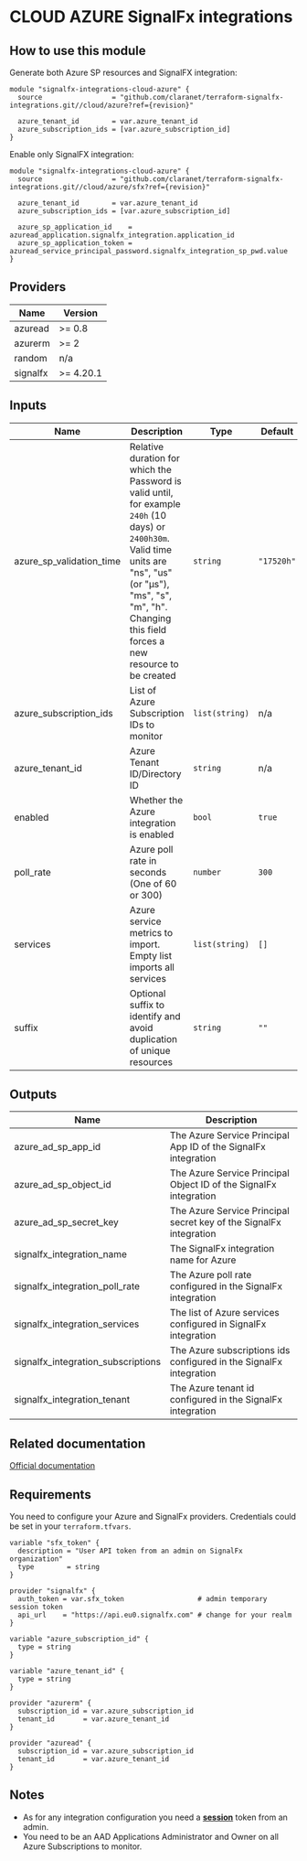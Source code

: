 # CLOUD AZURE SignalFx integrations

## How to use this module

Generate both Azure SP resources and SignalFX integration:

```hcl
module "signalfx-integrations-cloud-azure" {
  source                 = "github.com/claranet/terraform-signalfx-integrations.git//cloud/azure?ref={revision}"

  azure_tenant_id        = var.azure_tenant_id
  azure_subscription_ids = [var.azure_subscription_id]
}
```

Enable only SignalFX integration:

```hcl
module "signalfx-integrations-cloud-azure" {
  source                 = "github.com/claranet/terraform-signalfx-integrations.git//cloud/azure/sfx?ref={revision}"

  azure_tenant_id        = var.azure_tenant_id
  azure_subscription_ids = [var.azure_subscription_id]

  azure_sp_application_id    = azuread_application.signalfx_integration.application_id
  azure_sp_application_token = azuread_service_principal_password.signalfx_integration_sp_pwd.value
}
```

## Providers

| Name | Version |
|------|---------|
| azuread | >= 0.8 |
| azurerm | >= 2 |
| random | n/a |
| signalfx | >= 4.20.1 |

## Inputs

| Name | Description | Type | Default | Required |
|------|-------------|------|---------|:--------:|
| azure\_sp\_validation\_time | Relative duration for which the Password is valid until, for example `240h` (10 days) or `2400h30m`. Valid time units are "ns", "us" (or "µs"), "ms", "s", "m", "h".<br>  Changing this field forces a new resource to be created | `string` | `"17520h"` | no |
| azure\_subscription\_ids | List of Azure Subscription IDs to monitor | `list(string)` | n/a | yes |
| azure\_tenant\_id | Azure Tenant ID/Directory ID | `string` | n/a | yes |
| enabled | Whether the Azure integration is enabled | `bool` | `true` | no |
| poll\_rate | Azure poll rate in seconds (One of 60 or 300) | `number` | `300` | no |
| services | Azure service metrics to import. Empty list imports all services | `list(string)` | `[]` | no |
| suffix | Optional suffix to identify and avoid duplication of unique resources | `string` | `""` | no |

## Outputs

| Name | Description |
|------|-------------|
| azure\_ad\_sp\_app\_id | The Azure Service Principal App ID of the SignalFx integration |
| azure\_ad\_sp\_object\_id | The Azure Service Principal Object ID of the SignalFx integration |
| azure\_ad\_sp\_secret\_key | The Azure Service Principal secret key of the SignalFx integration |
| signalfx\_integration\_name | The SignalFx integration name for Azure |
| signalfx\_integration\_poll\_rate | The Azure poll rate configured in the SignalFx integration |
| signalfx\_integration\_services | The list of Azure services configured in SignalFx integration |
| signalfx\_integration\_subscriptions | The Azure subscriptions ids configured in the SignalFx integration |
| signalfx\_integration\_tenant | The Azure tenant id configured in the SignalFx integration |

## Related documentation

[Official documentation](https://docs.signalfx.com/en/latest/integrations/azure-info.html#connect-to-microsoft-azure)

## Requirements

You need to configure your Azure and SignalFx providers.
Credentials could be set in your `terraform.tfvars`.

```
variable "sfx_token" {
  description = "User API token from an admin on SignalFx organization"
  type        = string
}

provider "signalfx" {
  auth_token = var.sfx_token                  # admin temporary session token
  api_url    = "https://api.eu0.signalfx.com" # change for your realm
}

variable "azure_subscription_id" {
  type = string
}

variable "azure_tenant_id" {
  type = string
}

provider "azurerm" {
  subscription_id = var.azure_subscription_id
  tenant_id       = var.azure_tenant_id
}

provider "azuread" {
  subscription_id = var.azure_subscription_id
  tenant_id       = var.azure_tenant_id
}

```

## Notes

* As for any integration configuration you need a [**session**](https://docs.signalfx.com/en/latest/admin-guide/tokens.html#user-api-access-tokens) token from an admin.
* You need to be an AAD Applications Administrator and Owner on all Azure Subscriptions to monitor.

